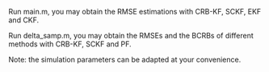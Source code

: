 Run main.m, you may obtain the RMSE estimations with CRB-KF, SCKF, EKF and CKF.

Run delta_samp.m, you may obtain the RMSEs and the BCRBs of different methods with CRB-KF, SCKF and PF.

Note: the simulation parameters can be adapted at your convenience.
